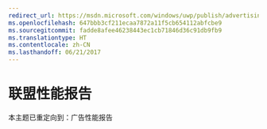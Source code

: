 ```yaml
---
redirect_url: https://msdn.microsoft.com/windows/uwp/publish/advertising-performance-report
ms.openlocfilehash: 647bbb3cf211ecaa7872a11f5cb654112abfcbe9
ms.sourcegitcommit: fadde8afee46238443ec1cb71846d36c91db9fb9
ms.translationtype: HT
ms.contentlocale: zh-CN
ms.lasthandoff: 06/21/2017
---
```

# <a name="affiliates-performance-report"></a>联盟性能报告

本主题已重定向到：广告性能报告
 
